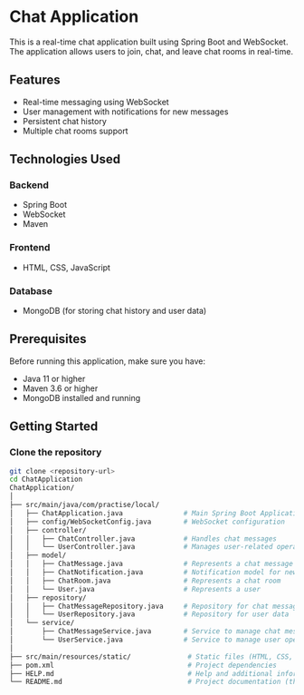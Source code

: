 # Chat Application

This is a real-time chat application built using Spring Boot and WebSocket. The application allows users to join, chat, and leave chat rooms in real-time.

## Features

- Real-time messaging using WebSocket
- User management with notifications for new messages
- Persistent chat history
- Multiple chat rooms support

## Technologies Used

### Backend

- Spring Boot
- WebSocket
- Maven

### Frontend

- HTML, CSS, JavaScript

### Database

- MongoDB (for storing chat history and user data)

## Prerequisites

Before running this application, make sure you have:

- Java 11 or higher
- Maven 3.6 or higher
- MongoDB installed and running

## Getting Started

### Clone the repository

```bash
git clone <repository-url>
cd ChatApplication
ChatApplication/
│
├── src/main/java/com/practise/local/
│   ├── ChatApplication.java               # Main Spring Boot Application
│   ├── config/WebSocketConfig.java        # WebSocket configuration
│   ├── controller/
│   │   ├── ChatController.java            # Handles chat messages
│   │   └── UserController.java            # Manages user-related operations
│   ├── model/
│   │   ├── ChatMessage.java               # Represents a chat message
│   │   ├── ChatNotification.java          # Notification model for new messages
│   │   ├── ChatRoom.java                  # Represents a chat room
│   │   └── User.java                      # Represents a user
│   ├── repository/
│   │   ├── ChatMessageRepository.java     # Repository for chat messages
│   │   └── UserRepository.java            # Repository for user data
│   └── service/
│       ├── ChatMessageService.java        # Service to manage chat messages
│       └── UserService.java               # Service to manage user operations
│
├── src/main/resources/static/              # Static files (HTML, CSS, JS)
├── pom.xml                                 # Project dependencies
├── HELP.md                                 # Help and additional information
└── README.md                               # Project documentation (this file)
